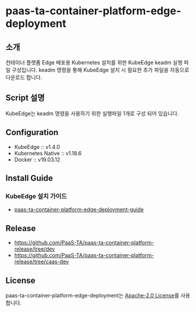 # paas-ta-container-platform-edge-deployment
## 소개

컨테이너 플랫폼 Edge 배포용 Kubernetes 설치를 위한 KubeEdge keadm 실행 파일 구성입니다. keadm 명령을 통해 KubeEdge 설치 시 필요한 추가 파일을 자동으로 다운로드 합니다.

## Script 설명
KubeEdge는 keadm 명령을 사용하기 위한 실행파일 1개로 구성 되어 있습니다.

## Configuration
- KubeEdge :: v1.4.0
- Kubernetes Native :: v1.18.6
- Docker :: v19.03.12

## Install Guide
### KubeEdge 설치 가이드
- [paas-ta-container-platform-edge-deployment-guide](https://github.com/PaaS-TA/paas-ta-container-platform/blob/dev/install-guide/edge/paas-ta-container-platform-edge-deployment-guide-v1.0.md)

## Release
- https://github.com/PaaS-TA/paas-ta-container-platform-release/tree/dev
- https://github.com/PaaS-TA/paas-ta-container-platform-release/tree/caas-dev

## License
paas-ta-container-platform-edge-deployment는 [Apache-2.0 License](http://www.apache.org/licenses/LICENSE-2.0)를 사용합니다.
